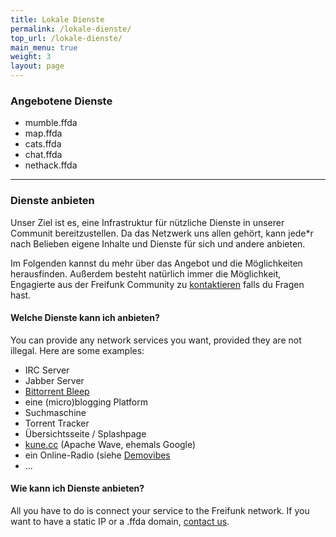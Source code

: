 ```yaml
---
title: Lokale Dienste
permalink: /lokale-dienste/
top_url: /lokale-dienste/
main_menu: true
weight: 3
layout: page
---
```



### Angebotene Dienste

* mumble.ffda
* map.ffda
* cats.ffda
* chat.ffda
* nethack.ffda

* * *

### Dienste anbieten

Unser Ziel ist es, eine Infrastruktur für nützliche Dienste in unserer Communit bereitzustellen. Da das Netzwerk uns allen gehört, kann jede*r nach Belieben eigene Inhalte und Dienste für sich und andere anbieten.

Im Folgenden kannst du mehr über das Angebot und die Möglichkeiten herausfinden. Außerdem besteht natürlich immer die Möglichkeit, Engagierte aus der Freifunk Community zu [kontaktieren](/kontakt) falls du Fragen hast.

#### Welche Dienste kann ich anbieten?

You can provide any network services you want, provided they are not illegal. Here are some examples:

* IRC Server
* Jabber Server
* [Bittorrent Bleep](http://labs.bittorrent.com/bleep/index.html)
* eine (micro)blogging Platform
* Suchmaschine
* Torrent Tracker
* Übersichtsseite / Splashpage
* [kune.cc](kune.cc) (Apache Wave, ehemals Google)
* ein Online-Radio (siehe [Demovibes](https://gitorious.org/demovibes)
* ...

#### Wie kann ich Dienste anbieten?

All you have to do is connect your service to the Freifunk network. If you want to have a static IP or a .ffda domain, [contact us](/kontakt/).




